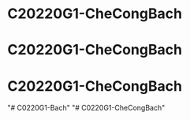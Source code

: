 # C20220G1-CheCongBach
# C20220G1-CheCongBach
# C20220G1-CheCongBach
"# C0220G1-Bach" 
"# C0220G1-CheCongBach" 
